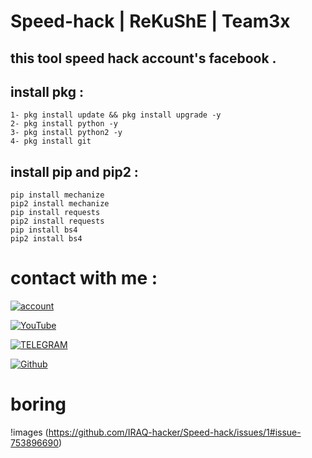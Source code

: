 # Speed-hack | ReKuShE | Team3x
 
 
this tool speed hack account's facebook .
-
## install pkg :

````
1- pkg install update && pkg install upgrade -y
2- pkg install python -y
3- pkg install python2 -y
4- pkg install git 
````
## install pip and pip2 :

````
pip install mechanize
pip2 install mechanize
pip install requests
pip2 install requests
pip install bs4
pip2 install bs4
````

# contact with me :

[![account](https://img.shields.io/badge/account%20-%20telegram-yellowred)](https://t.me/iiwiw)

[![YouTube](https://img.shields.io/badge/Channel-Youtube-red)](https://YouTube.com/iraqhacker)

[![TELEGRAM](https://img.shields.io/badge/channel-telegram-yellow)](https://t.me/Professional_school)

[![Github](https://img.shields.io/badge/My%20web-in%20Githib-9cf)](https://github.com/iraq-hacker)



# boring
!images (https://github.com/IRAQ-hacker/Speed-hack/issues/1#issue-753896690)
